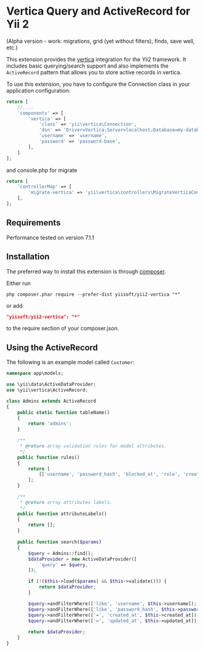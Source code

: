 Vertica Query and ActiveRecord for Yii 2
==============================================

(Alpha version - work: migrations, grid (yet without filters), finds, save well, etc.)

This extension provides the [vertica](https://my.vertica.com/vertica-documentation/) integration for the Yii2 framework.
It includes basic querying/search support and also implements the `ActiveRecord` pattern that allows you to store active
records in vertica.

To use this extension, you have to configure the Connection class in your application configuration:

```php
return [
    //....
    'components' => [
        'vertica' => [
            'class' => 'yii\vertica\Connection',
            'dsn' => 'Driver=Vertica;Server=localhost;Database=my-database;',
            'username' => 'username',
            'password' => 'password-base',
        ],
    ]
];
```

and console.php for migrate

```php
return [
    'controllerMap' => [
        'migrate-vertica' => 'yii\vertica\controllers\MigrateVerticaController',
    ],
];
```

Requirements
------------

Performance tested on version 7.1.1

Installation
------------

The preferred way to install this extension is through [composer](http://getcomposer.org/download/).

Either run

```
php composer.phar require --prefer-dist yiisoft/yii2-vertica "*"
```

or add

```json
"yiisoft/yii2-vertica": "*"
```

to the require section of your composer.json.

Using the ActiveRecord
----------------------

The following is an example model called `Customer`:

```php
namespace app\models;

use \yii\data\ActiveDataProvider;
use \yii\vertica\ActiveRecord;

class Admins extends ActiveRecord
{
    public static function tableName() 
    {
        return 'admins';
    }

    /**
	 * @return array validation rules for model attributes.
	 */
    public function rules()
    {
        return [
            [['username', 'password_hash', 'blocked_at', 'role', 'created_at', 'updated_at'], 'safe']
        ];
    }

    /**
	 * @return array attributes labels.
	 */
	public function attributeLabels()
    {
        return [];
    }
    
    public function search($params)
    {
        $query = Admins::find();
        $dataProvider = new ActiveDataProvider([
            'query' => $query,
        ]);

        if (!($this->load($params) && $this->validate())) {
            return $dataProvider;
        }

        $query->andFilterWhere(['like', 'username', $this->username]);
        $query->andFilterWhere(['like', 'password_hash', $this->password_hash]);
        $query->andFilterWhere(['=', 'created_at', $this->created_at]);
        $query->andFilterWhere(['=', 'updated_at', $this->updated_at]);
		
        return $dataProvider;
    }
}
```
